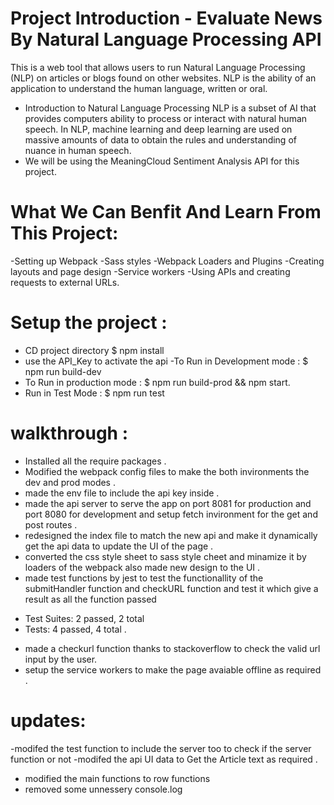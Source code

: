 # Project Introduction - Evaluate News By Natural Language Processing API
This is a web tool that allows users to run Natural Language Processing (NLP) on articles or blogs found on other websites. NLP is the ability of an application to understand the human language, written or oral.
- Introduction to Natural Language Processing
NLP is a subset of AI that provides computers ability to process or interact with natural human speech. In NLP, machine learning and deep learning are used on massive amounts of data to obtain the rules and understanding of nuance in human speech.
- We will be using the MeaningCloud Sentiment Analysis API for this project.
# What We Can Benfit And Learn From This Project:
-Setting up Webpack
-Sass styles
-Webpack Loaders and Plugins
-Creating layouts and page design
-Service workers
-Using APIs and creating requests to external URLs.
# Setup the project : 
- CD project directory
$ npm install
- use the API_Key to activate the api
-To Run in Development mode :
$ npm run build-dev
- To Run in production mode :
$ npm run build-prod && npm start.
- Run in Test Mode : 
$ npm run test
# walkthrough : 
- Installed all the require packages .
- Modified the webpack config files to make the both invironments the dev and prod modes .
- made the env file to include the api key inside .
- made the api server to serve the app on port 8081 for production and port 8080 for development and setup fetch invironment for the get and post routes .
- redesigned the index file to match the new api and make it dynamically get the api data to update the UI of the page .
- converted the css style sheet to sass style cheet and minamize it by loaders of the webpack also made new design to the UI .
- made test functions by jest to test the functionallity of the submitHandler function and checkURL function and test it which give a result as all the function passed
* Test Suites: 2 passed, 2 total
* Tests:       4 passed, 4 total .
- made a checkurl function thanks to stackoverflow to check the valid url input by the user.
- setup the service workers to make the page avaiable offline as required . 
# updates:
-modifed the test function to include the server too to check if the server function or not
-modifed the api UI data to Get the Article text as required .
- modified the main functions to row functions 
- removed some unnessery console.log
